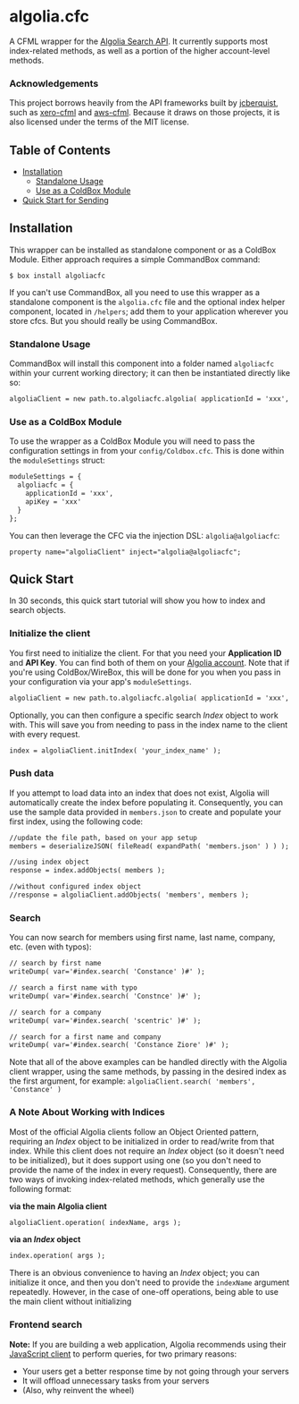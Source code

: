 # algolia.cfc
A CFML wrapper for the [Algolia Search API](https://www.algolia.com/doc/api-reference/). It currently supports most index-related methods, as well as a portion of the higher account-level methods.

### Acknowledgements

This project borrows heavily from the API frameworks built by [jcberquist](https://github.com/jcberquist), such as [xero-cfml](https://github.com/jcberquist/xero-cfml) and [aws-cfml](https://github.com/jcberquist/aws-cfml). Because it draws on those projects, it is also licensed under the terms of the MIT license.

## Table of Contents

- [Installation](#installation)
  - [Standalone Usage](#standalone-usage)
  - [Use as a ColdBox Module](#use-as-a-coldbox-module)
- [Quick Start for Sending](#quick-start)

## Installation
This wrapper can be installed as standalone component or as a ColdBox Module. Either approach requires a simple CommandBox command:

```
$ box install algoliacfc
```

If you can't use CommandBox, all you need to use this wrapper as a standalone component is the `algolia.cfc` file and the optional index helper component, located in `/helpers`; add them to your application wherever you store cfcs. But you should really be using CommandBox.

### Standalone Usage

CommandBox will install this component into a folder named `algoliacfc` within your current working directory; it can then be instantiated directly like so:

```cfc
algoliaClient = new path.to.algoliacfc.algolia( applicationId = 'xxx', apiKey = 'xxx' );
```

### Use as a ColdBox Module

To use the wrapper as a ColdBox Module you will need to pass the configuration settings in from your `config/Coldbox.cfc`. This is done within the `moduleSettings` struct:

```cfc
moduleSettings = {
  algoliacfc = {
    applicationId = 'xxx',
    apiKey = 'xxx'
  }
};
```

You can then leverage the CFC via the injection DSL: `algolia@algoliacfc`:

```
property name="algoliaClient" inject="algolia@algoliacfc";
```

## Quick Start

In 30 seconds, this quick start tutorial will show you how to index and search objects.

### Initialize the client

You first need to initialize the client. For that you need your **Application ID** and **API Key**. You can find both of them on your [Algolia account](https://www.algolia.com/api-keys). Note that if you're using ColdBox/WireBox, this will be done for you when you pass in your configuration via your app's `moduleSettings`.

```cfc
algoliaClient = new path.to.algoliacfc.algolia( applicationId = 'xxx', apiKey = 'xxx' );
```
Optionally, you can then configure a specific search *Index* object to work with. This will save you from needing to pass in the index name to the client with every request.
```cfc
index = algoliaClient.initIndex( 'your_index_name' );
```

### Push data
If you attempt to load data into an index that does not exist, Algolia will automatically create the index before populating it. Consequently, you can use the sample data provided in `members.json` to create and populate your first index, using the following code:

```cfc
//update the file path, based on your app setup
members = deserializeJSON( fileRead( expandPath( 'members.json' ) ) );

//using index object
response = index.addObjects( members );

//without configured index object
//response = algoliaClient.addObjects( 'members', members );
```

### Search

You can now search for members using first name, last name, company, etc. (even with typos):

```cfc
// search by first name
writeDump( var='#index.search( 'Constance' )#' );

// search a first name with typo
writeDump( var='#index.search( 'Constnce' )#' );

// search for a company
writeDump( var='#index.search( 'scentric' )#' );

// search for a first name and company
writeDump( var='#index.search( 'Constance Ziore' )#' );
```
Note that all of the above examples can be handled directly with the Algolia client wrapper, using the same methods, by passing in the desired index as the first argument, for example: `algoliaClient.search( 'members', 'Constance' )`

### A Note About Working with Indices

Most of the official Algolia clients follow an Object Oriented pattern, requiring an *Index* object to be initialized in order to read/write from that index. While this client does not require an *Index* object (so it doesn't need to be initialized), but it does support using one (so you don't need to provide the name of the index in every request). Consequently, there are two ways of invoking index-related methods, which generally use the following format:

__via the main Algolia client__
```cfc
algoliaClient.operation( indexName, args );
```

__via an *Index* object__
```cfc
index.operation( args );
```

There is an obvious convenience to having an *Index* object; you can initialize it once, and then you don't need to provide the `indexName` argument repeatedly. However, in the case of one-off operations, being able to use the main client without initializing


### Frontend search

**Note:** If you are building a web application, Algolia recommends using their [JavaScript client](https://github.com/algolia/algoliasearch-client-javascript) to perform queries, for two primary reasons:

  * Your users get a better response time by not going through your servers
  * It will offload unnecessary tasks from your servers
  * (Also, why reinvent the wheel)
